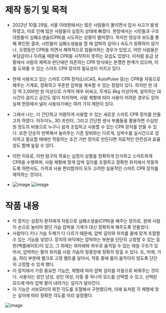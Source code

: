 # 제작 동기 및 목적

* 2022년 10월 29일, 서울 이태원에서는 많은 사람들이 몰리면서 압사 사고가 발생하였고, 이로 인해 많은 사람들이 심정지 상태에 빠졌다. 현장에서는 시민들과 구조대원들이 심폐소생술(CPR)을 시도하는 상황이 벌어졌다. 하지만 영상과 보도를 통해 확인한 결과, 시민들이 심폐소생술을 할 때 압박의 깊이나 속도가 정확하지 않거나, 오랫동안 CPR을 하면서 체력적으로 힘들어하는 경우가 있었고, 어떤 사람들은 부담감이나 두려움 때문에 CPR을 시작하지 못하는 모습도 있었다. 이처럼 응급 상황에서 사람의 체력과 판단에만 의존하는 CPR 방식에는 분명한 한계가 있으며, 이를 도와줄 수 있는 스마트 CPR 장치의 필요성이 커지고 있다.

* 현재 사용되고 있는 스마트 CPR 장치(LUCAS, AutoPulse 등)는 CPR을 자동으로 해주는 기계로, 정확하고 꾸준한 압박을 계속할 수 있는 장점이 있다. 하지만 한 대당 약 2,000만 원 이상으로 가격이 매우 비싸고, 무게도 8kg 이상이며, 설치하는 데 시간이 걸리고 공간도 많이 차지하며, 사람 체형에 따라 사용이 어려운 경우도 있어 실제 현장에서 널리 사용되기에는 여러 가지 제한이 있다.

* 그래서 나는, 더 간단하고 저렴하게 사용할 수 있는 새로운 스마트 CPR 장치를 만들고자 하였다. 아두이노, 3D 프린터, 그리고 간단한 센서 부품들을 활용하면 수십만 원 정도의 비용으로 누구나 쉽게 조립하고 사용할 수 있는 CPR 장치를 만들 수 있다. 또한 단순히 반복해서 눌러주는 기존 장비와는 다르게, 심박수를 실시간으로 감지하고 필요할 때에만 작동하는 조건 기반 장치로 만든다면 의료적인 안전성과 효율성도 함께 높일 수 있다.

* 이런 이유로, 이번 탐구의 목표는 심정지 상황을 정확하게 인식하고 스마트하게 CPR을 수행하며, 사람 체형에 맞게 압박 깊이를 조절하고 정확한 위치에서 작동하도록 하면서도, 가격과 사용 편리함까지 모두 고려한 실용적인 스마트 CPR 장치를 제작하는 것이다.

* ![image](https://github.com/user-attachments/assets/7b5a9bce-c874-4dfe-946e-9baee23e81e7)
![image](https://github.com/user-attachments/assets/bfd5671b-ac6e-4171-bf3b-42d06db4fe9d)

# 작품 내용

* 이 장치는 심정지 환자에게 자동으로 심폐소생술(CPR)을 해주는 장치로, 원래 사람이 손으로 눌러야 했던 가슴 압박을 기계가 대신 정확하게 해주도록 만들었다.
* 사람마다 키나 가슴 두께가 다 다르기 때문에, 압박 깊이와 위치를 몸에 맞게 조절할 수 있는 기능을 넣었다. 장치의 바닥에는 압박하는 부분을 단단히 고정할 수 있는 등판(백플레이트)이 있고, 그 위에는 위아래와 좌우로 움직일 수 있는 레일 구조가 있어서, 압박하는 팔의 위치를 사람 가슴의 정중앙에 정확히 맞출 수 있다. 또, 어깨, 가슴, 허리 부분에 벨크로 고정 벨트를 달아서, 작동 중에 몸이 움직이지 않도록 단단히 고정할 수 있게 했다.
* 이 장치에서 가장 중요한 기능은, 체형에 따라 압박 깊이를 자동으로 바꿔주는 것이다. 사용자는 성인 남성, 성인 여성, 아동 중 하나의 모드를 선택할 수 있고, 선택된 모드에 따라 압박 팔이 내려가는 깊이가 달라진다.
* 이 기능은 서보모터의 회전 각도를 조절해서 구현했으며, 아래 표처럼 각 체형에 맞는 깊이에 따라 정확한 각도를 미리 설정했다.

![image](https://github.com/user-attachments/assets/5efd3270-f688-4ba2-bbd3-fd63da75723e)
